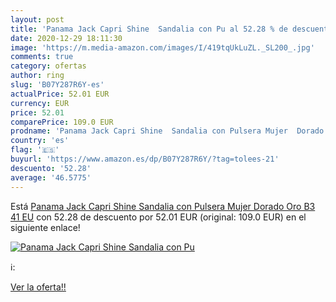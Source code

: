 ```yaml
---
layout: post
title: 'Panama Jack Capri Shine  Sandalia con Pu al 52.28 % de descuento'
date: 2020-12-29 18:11:30
image: 'https://m.media-amazon.com/images/I/419tqUkLuZL._SL200_.jpg'
comments: true
category: ofertas
author: ring
slug: 'B07Y287R6Y-es'
actualPrice: 52.01 EUR
currency: EUR
price: 52.01
comparePrice: 109.0 EUR
prodname: 'Panama Jack Capri Shine  Sandalia con Pulsera Mujer  Dorado  Oro B3   41 EU'
country: 'es'
flag: '🇪🇸'
buyurl: 'https://www.amazon.es/dp/B07Y287R6Y/?tag=tolees-21'
descuento: '52.28'
average: '46.5775'
---
```


Está [Panama Jack Capri Shine  Sandalia con Pulsera Mujer  Dorado  Oro B3   41 EU](https://www.amazon.es/dp/B07Y287R6Y/?tag=tolees-21) con 52.28 de descuento por 52.01 EUR (original: 109.0 EUR) en el siguiente enlace!

[![Panama Jack Capri Shine  Sandalia con Pu](https://m.media-amazon.com/images/I/419tqUkLuZL._SL200_.jpg)](https://www.amazon.es/dp/B07Y287R6Y/?tag=tolees-21)

ℹ️:


[Ver la oferta!!](https://www.amazon.es/dp/B07Y287R6Y/?tag=tolees-21)
